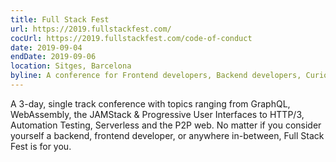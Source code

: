 ```yaml
---
title: Full Stack Fest
url: https://2019.fullstackfest.com/
cocUrl: https://2019.fullstackfest.com/code-of-conduct
date: 2019-09-04
endDate: 2019-09-06
location: Sitges, Barcelona
byline: A conference for Frontend developers, Backend developers, Curious developers, Web enthusiast and Everyone. 💚
---
```


A 3-day, single track conference with topics ranging from GraphQL, WebAssembly, the JAMStack & Progressive User Interfaces to HTTP/3, Automation Testing, Serverless and the P2P web.
No matter if you consider yourself a backend, frontend developer, or anywhere in-between, Full Stack Fest is for you.